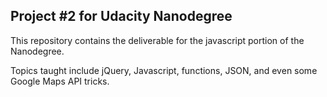 ## Project #2 for Udacity Nanodegree

This repository contains the deliverable for the javascript portion of the
Nanodegree.

Topics taught include jQuery, Javascript, functions, JSON, and even some Google
Maps API tricks.

